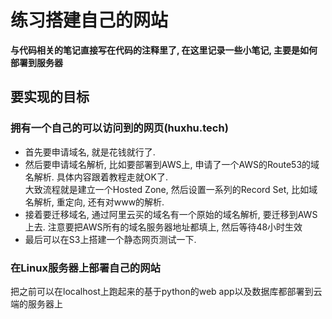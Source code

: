 # 练习搭建自己的网站

**与代码相关的笔记直接写在代码的注释里了, 在这里记录一些小笔记, 主要是如何部署到服务器**

## 要实现的目标

### 拥有一个自己的可以访问到的网页(huxhu.tech)
* 首先要申请域名, 就是花钱就行了.
* 然后要申请域名解析, 比如要部署到AWS上, 申请了一个AWS的Route53的域名解析. 具体内容跟着教程走就OK了.  
  大致流程就是建立一个Hosted Zone, 然后设置一系列的Record Set, 比如域名解析, 重定向, 还有对www的解析.
* 接着要迁移域名, 通过阿里云买的域名有一个原始的域名解析, 要迁移到AWS上去. 注意要把AWS所有的域名服务器地址都填上, 然后等待48小时生效
* 最后可以在S3上搭建一个静态网页测试一下.

### 在Linux服务器上部署自己的网站
把之前可以在localhost上跑起来的基于python的web app以及数据库都部署到云端的服务器上


